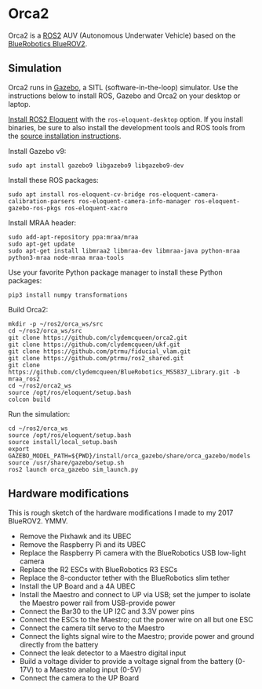 # Orca2 #

Orca2 is a [ROS2](http://www.ros.org/) AUV (Autonomous Underwater Vehicle) based on the
[BlueRobotics BlueROV2](https://www.bluerobotics.com/store/rov/bluerov2/).

## Simulation

Orca2 runs in [Gazebo](http://gazebosim.org/), a SITL (software-in-the-loop) simulator.
Use the instructions below to install ROS, Gazebo and Orca2 on your desktop or laptop.

[Install ROS2 Eloquent](https://index.ros.org/doc/ros2/Installation/)
with the `ros-eloquent-desktop` option.
If you install binaries, be sure to also install the development tools and ROS tools from the
[source installation instructions](https://index.ros.org/doc/ros2/Installation/Linux-Development-Setup/).

Install Gazebo v9:
~~~
sudo apt install gazebo9 libgazebo9 libgazebo9-dev
~~~

Install these ROS packages:
~~~
sudo apt install ros-eloquent-cv-bridge ros-eloquent-camera-calibration-parsers ros-eloquent-camera-info-manager ros-eloquent-gazebo-ros-pkgs ros-eloquent-xacro
~~~

Install MRAA header:

~~~
sudo add-apt-repository ppa:mraa/mraa
sudo apt-get update
sudo apt-get install libmraa2 libmraa-dev libmraa-java python-mraa python3-mraa node-mraa mraa-tools
~~~

Use your favorite Python package manager to install these Python packages:
~~~
pip3 install numpy transformations
~~~

Build Orca2:
~~~
mkdir -p ~/ros2/orca_ws/src
cd ~/ros2/orca_ws/src
git clone https://github.com/clydemcqueen/orca2.git
git clone https://github.com/clydemcqueen/ukf.git
git clone https://github.com/ptrmu/fiducial_vlam.git
git clone https://github.com/ptrmu/ros2_shared.git
git clone https://github.com/clydemcqueen/BlueRobotics_MS5837_Library.git -b mraa_ros2
cd ~/ros2/orca2_ws
source /opt/ros/eloquent/setup.bash
colcon build
~~~

Run the simulation:
~~~
cd ~/ros2/orca_ws
source /opt/ros/eloquent/setup.bash
source install/local_setup.bash
export GAZEBO_MODEL_PATH=${PWD}/install/orca_gazebo/share/orca_gazebo/models
source /usr/share/gazebo/setup.sh
ros2 launch orca_gazebo sim_launch.py
~~~

## Hardware modifications

This is rough sketch of the hardware modifications I made to my 2017 BlueROV2. YMMV.

* Remove the Pixhawk and its UBEC
* Remove the Raspberry Pi and its UBEC
* Replace the Raspberry Pi camera with the BlueRobotics USB low-light camera
* Replace the R2 ESCs with BlueRobotics R3 ESCs
* Replace the 8-conductor tether with the BlueRobotics slim tether
* Install the UP Board and a 4A UBEC
* Install the Maestro and connect to UP via USB; set the jumper to isolate the Maestro power rail from USB-provide power
* Connect the Bar30 to the UP I2C and 3.3V power pins
* Connect the ESCs to the Maestro; cut the power wire on all but one ESC
* Connect the camera tilt servo to the Maestro
* Connect the lights signal wire to the Maestro; provide power and ground directly from the battery
* Connect the leak detector to a Maestro digital input
* Build a voltage divider to provide a voltage signal from the battery (0-17V) to a Maestro analog input (0-5V)
* Connect the camera to the UP Board
